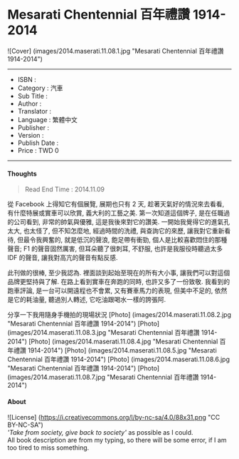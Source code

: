 # Mesarati Chentennial 百年禮讚 1914-2014

![Cover] (images/2014.maserati.11.08.1.jpg "Mesarati Chentennial 百年禮讚 1914-2014")

---

+ ISBN         : 
+ Category     : 汽車
+ Sub Title    : 
+ Author       : 
+ Translator   : 
+ Language     : 繁體中文
+ Publisher    : 
+ Version      : 
+ Publish Date : 
+ Price        : TWD 0

---

#### Thoughts

> Read End Time : 2014.11.09

從 Facebook 上得知它有個展覽, 展期也只有 2 天, 趁著天氣好的情況來去看看, 有什麼特展或實車可以欣賞, 義大利的工藝之美. 第一次知道這個牌子, 是在任職過的公司看到, 非常的帥氣與優雅, 這是我後來對它的讚美. 一開始我覺得它的進氣孔太大, 也太怪了, 但不知怎麼地, 經過時間的洗禮, 與查詢它的來歷, 讓我對它重新看待, 但最令我興奮的, 就是低沉的聲浪, 飽足帶有衝勁, 個人是比較喜歡悶住的那種聲音; F1 的聲音固然厲害, 但耳朵聽了很刺耳, 不舒服, 也許是我服役時聽過太多 IDF 的聲音, 讓我對高亢的聲音有點反感.

此刊做的很棒, 至少我認為. 裡面談到起始至現在的所有大小事, 讓我們可以對這個品牌更堅持與了解. 在路上看到實車在奔跑的同時, 也許又多了一份致敬. 我看到的跑車評論, 是一台可以開遠程也不會累, 又有賽車馬力的表現, 但美中不足的, 依然是它的耗油量, 聽過別人轉述, 它吃油跟喝水一樣的誇張阿.

分享一下我用隨身手機拍的現場狀況
[Photo] (images/2014.maserati.11.08.2.jpg "Mesarati Chentennial 百年禮讚 1914-2014")
[Photo] (images/2014.maserati.11.08.3.jpg "Mesarati Chentennial 百年禮讚 1914-2014")
[Photo] (images/2014.maserati.11.08.4.jpg "Mesarati Chentennial 百年禮讚 1914-2014")
[Photo] (images/2014.maserati.11.08.5.jpg "Mesarati Chentennial 百年禮讚 1914-2014")
[Photo] (images/2014.maserati.11.08.6.jpg "Mesarati Chentennial 百年禮讚 1914-2014")
[Photo] (images/2014.maserati.11.08.7.jpg "Mesarati Chentennial 百年禮讚 1914-2014")

#### About

![License] (https://i.creativecommons.org/l/by-nc-sa/4.0/88x31.png "CC BY-NC-SA")  
*'Take from society, give back to society'* as possible as I could.  
All book description are from my typing, so there will be some error, if I am too tired to miss something.
